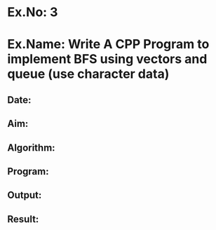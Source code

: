 # Ex.No: 3

# Ex.Name: Write A CPP Program to implement BFS using vectors and queue (use character data)

## Date:

## Aim:


## Algorithm:





## Program:



## Output:



 ## Result:


